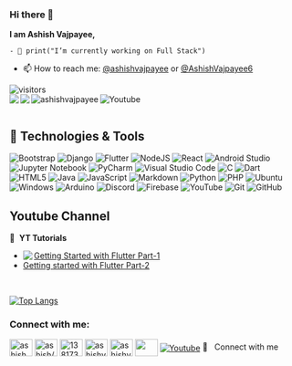 ### <h3>Hi there 👋 </h3>

**I am Ashish Vajpayee,** 

```
- 🔭 print("I’m currently working on Full Stack") 
```
- 📫 How to reach me: [@ashishvajpayee](https://linkedin.com/ashishvajpayee) or [@AshishVajpayee6](https://twitter.com/AshishVajpayee6) 

![visitors](https://visitor-badge.laobi.icu/badge?page_id=AshishVajpayee.AshishVajpayee)<br>
<img align = "left" src="https://img.shields.io/youtube/views/0yfWzw1miw8?style=social" />
<img align="left" src="https://img.shields.io/youtube/channel/subscribers/UCI6vRtE7i4nBoIB8UEtYqXg?style=social" />
<a href="https://twitter.com/AshishVajpayee6" target="blank"><img align="left" src="https://img.shields.io/twitter/follow/ashishvajpayee6?style=social" alt="ashishvajpayee" /></a>
<a href="https://www.youtube.com/channel/UCI6vRtE7i4nBoIB8UEtYqXg/?sub_confirmation=1"><img align="left" alt="Youtube" title="Youtube" src="https://img.shields.io/badge/-Subscribe-red?style=for-the-badge&logo=youtube&logoColor=white"/></a>

<br>

## 🔧 Technologies & Tools

![Bootstrap](https://img.shields.io/badge/bootstrap-%23563D7C.svg?style=for-the-badge&logo=bootstrap&logoColor=white)
![Django](https://img.shields.io/badge/django-%23092E20.svg?style=for-the-badge&logo=django&logoColor=white)
![Flutter](https://img.shields.io/badge/Flutter-%2302569B.svg?style=for-the-badge&logo=Flutter&logoColor=white)
![NodeJS](https://img.shields.io/badge/node.js-6DA55F?style=for-the-badge&logo=node.js&logoColor=white)
![React](https://img.shields.io/badge/react-%2320232a.svg?style=for-the-badge&logo=react&logoColor=%2361DAFB)
![Android Studio](https://img.shields.io/badge/Android%20Studio-3DDC84.svg?style=for-the-badge&logo=android-studio&logoColor=white)
![Jupyter Notebook](https://img.shields.io/badge/jupyter-%23FA0F00.svg?style=for-the-badge&logo=jupyter&logoColor=white)
![PyCharm](https://img.shields.io/badge/pycharm-143?style=for-the-badge&logo=pycharm&logoColor=black&color=black&labelColor=green)
![Visual Studio Code](https://img.shields.io/badge/Visual%20Studio%20Code-0078d7.svg?style=for-the-badge&logo=visual-studio-code&logoColor=white)
![C](https://img.shields.io/badge/c-%2300599C.svg?style=for-the-badge&logo=c&logoColor=white)
![Dart](https://img.shields.io/badge/dart-%230175C2.svg?style=for-the-badge&logo=dart&logoColor=white)
![HTML5](https://img.shields.io/badge/html5-%23E34F26.svg?style=for-the-badge&logo=html5&logoColor=white)
![Java](https://img.shields.io/badge/java-%23ED8B00.svg?style=for-the-badge&logo=java&logoColor=white)
![JavaScript](https://img.shields.io/badge/javascript-%23323330.svg?style=for-the-badge&logo=javascript&logoColor=%23F7DF1E)
![Markdown](https://img.shields.io/badge/markdown-%23000000.svg?style=for-the-badge&logo=markdown&logoColor=white)
![Python](https://img.shields.io/badge/python-3670A0?style=for-the-badge&logo=python&logoColor=ffdd54)
![PHP](https://img.shields.io/badge/php-%23777BB4.svg?style=for-the-badge&logo=php&logoColor=white)
![Ubuntu](https://img.shields.io/badge/Ubuntu-E95420?style=for-the-badge&logo=ubuntu&logoColor=white)
![Windows](https://img.shields.io/badge/Windows-0078D6?style=for-the-badge&logo=windows&logoColor=white)
![Arduino](https://img.shields.io/badge/-Arduino-00979D?style=for-the-badge&logo=Arduino&logoColor=white)
![Discord](https://img.shields.io/badge/%3CServer%3E-%237289DA.svg?style=for-the-badge&logo=discord&logoColor=white)
![Firebase](https://img.shields.io/badge/firebase-%23039BE5.svg?style=for-the-badge&logo=firebase)
![YouTube](https://img.shields.io/badge/YouTube-%23FF0000.svg?style=for-the-badge&logo=YouTube&logoColor=white)
![Git](https://img.shields.io/badge/git-%23F05033.svg?style=for-the-badge&logo=git&logoColor=white)
![GitHub](https://img.shields.io/badge/github-%23121011.svg?style=for-the-badge&logo=github&logoColor=white)


## Youtube Channel

📕 &nbsp;**YT Tutorials**
<!-- BLOG-POST-LIST:START -->
- [Getting Started with Flutter Part-1](https://youtu.be/0yfWzw1miw8)<img align = "left" src="https://img.shields.io/youtube/views/0yfWzw1miw8?style=social" />
- [Getting started with Flutter Part-2](https://youtu.be/tJdJE1Tz6C0)
 

<br>


[![Top Langs](https://github-readme-stats.vercel.app/api/top-langs/?username=AshishVajpayee&theme=react)](https://github.com/tidbitsjs/github-readme-stats)

<h3 align="left">Connect with me:</h3>
<p align="left">
<a href="https://twitter.com/ashishvajpayee6" target="blank"><img align="center" src="https://raw.githubusercontent.com/rahuldkjain/github-profile-readme-generator/master/src/images/icons/Social/twitter.svg" alt="ashish" height="30" width="40" /></a>
<a href="https://linkedin.com/in/ashishvajpayee/?locale=en_us" target="blank"><img align="center" src="https://raw.githubusercontent.com/rahuldkjain/github-profile-readme-generator/master/src/images/icons/Social/linked-in-alt.svg" alt="ashish/?locale=en_us" height="30" width="40" /></a>
<a href="https://stackoverflow.com/" target="blank"><img align="center" src="https://raw.githubusercontent.com/rahuldkjain/github-profile-readme-generator/master/src/images/icons/Social/stack-overflow.svg" alt="13817353/ashishvajpayee" height="30" width="40" /></a>
<a href="https://fb.com/" target="blank"><img align="center" src="https://raw.githubusercontent.com/rahuldkjain/github-profile-readme-generator/master/src/images/icons/Social/facebook.svg" alt="ashishvajpayee" height="30" width="40" /></a>
<a href="https://instagram.com/ashishvajpayee_/" target="blank"><img align="center" src="https://raw.githubusercontent.com/rahuldkjain/github-profile-readme-generator/master/src/images/icons/Social/instagram.svg" alt="ashishvajpayee/" height="30" width="40" /></a>
<a href="https://www.hackerrank.com/" target="blank"><img align="center" src="https://raw.githubusercontent.com/rahuldkjain/github-profile-readme-generator/master/src/images/icons/Social/hackerrank.svg" alt="" height="30" width="40" /></a>
 <a href="https://www.youtube.com/channel/UCI6vRtE7i4nBoIB8UEtYqXg/?sub_confirmation=1" target="blank"><img align="center" alt="Youtube" title="Youtube" src="https://img.shields.io/badge/-Subscribe-red?style=for-the-badge&logo=youtube&logoColor=white"/></a>
🔗 &nbsp; Connect with me
</p>

